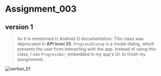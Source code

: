# Assignment_003

## version 1

> As it is mentioned in Android O documentation: This class was deprecated in **API level 26**. `ProgressDialog` is a modal dialog, which prevents the user from interacting with the app. Instead of using this class, I use `ProgressBar`, embedded in my app's UI, to finish my assignments.

![vertion_01](https://cdn.infinityday.cn//typora/vertion_01.gif)


